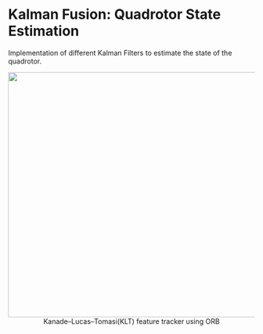 # Kalman Fusion: Quadrotor State Estimation
Implementation of different Kalman Filters to estimate the state of the quadrotor.

<p align="center">
  <img src ='assets/KLT_tracker_ORB.gif' width="1000" height="500" >
  Kanade–Lucas–Tomasi(KLT) feature tracker using ORB
</p>
